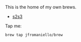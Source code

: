This is the home of my own brews.

-  [s2s3](https://github.com/jfromaniello/s2s3)

Tap me:

```
brew tap jfromaniello/brew
```